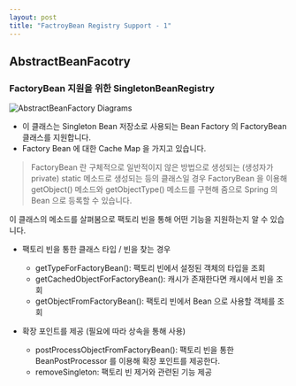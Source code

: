 ```yaml
---
layout: post
title: "FactroyBean Registry Support - 1"
---
```


## AbstractBeanFacotry

### FactoryBean 지원을 위한 SingletonBeanRegistry 

![AbstractBeanFactory Diagrams](https://github.com/YounHyunJun/YounHyunJun.github.io/blob/master/img/FactroyBeanRegistry_Diagram.PNG)

- 이 클래스는 Singleton Bean 저장소로 사용되는 Bean Factory 의 FactoryBean 클래스를 지원합니다.
- Factory Bean 에 대한 Cache Map 을 가지고 있습니다.

> FactoryBean 란 구체적으로 일반적이지 않은 방법으로 생성되는 (생성자가 private) static 메소드로 생성되는 등의 클래스일 경우
> FactoryBean 을 이용해 getObject() 메소드와 getObjectType() 메소드를 구현해 줌으로 Spring 의 Bean 으로 등록할 수 있습니다. <br/>

이 클래스의 메소드를 살펴봄으로 팩토리 빈을 통해 어떤 기능을 지원하는지 알 수 있습니다. 

- 팩토리 빈을 통한 클래스 타입 / 빈을 찾는 경우
    - getTypeForFactoryBean(): 팩토리 빈에서 설정된 객체의 타입을 조회
    - getCachedObjectForFactoryBean(): 캐시가 존재한다면 캐시에서 빈을 조회
    - getObjectFromFactoryBean(): 팩토리 빈에서 Bean 으로 사용할 객체를 조회 
    
- 확장 포인트를 제공 (필요에 따라 상속을 통해 사용)
    - postProcessObjectFromFactoryBean(): 팩토리 빈을 통한 BeanPostProcessor 를 이용해 확장 포인트를 제공한다. 
    - removeSingleton: 팩토리 빈 제거와 관련된 기능 제공